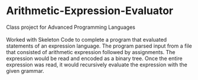 # Arithmetic-Expression-Evaluator
Class project for Advanced Programming Languages
<br><br>
Worked with Skeleton Code to complete a program that evaluated statements of an expression language. The program parsed input from a file that consisted of arithmetic expression followed by assignments. The expression would be read and encoded as a binary tree. Once the entire expression was read, it would recursively evaluate the expression with the given grammar.
